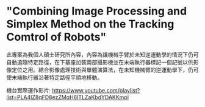 # "Combining Image Processing and Simplex Method on the Tracking Comtrol of Robots"

此專案為我個人碩士研究所內容，內容為讓機械手臂於未知逆運動學的情況下仍可自動追隨特定路徑，在下基座加裝兩部攝影機並在末端執行器標記一個記號以供影像定位之用。結合影像處理技術與單體演算法，在未知機械臂的逆運動學下，仍可使末端執行器沿著特定路徑平順地移動。


機台實際運作影片:
https://www.youtube.com/playlist?list=PLA4lZ8qFD8ezZMqH6ITLZaKbdYDAKKmpl
